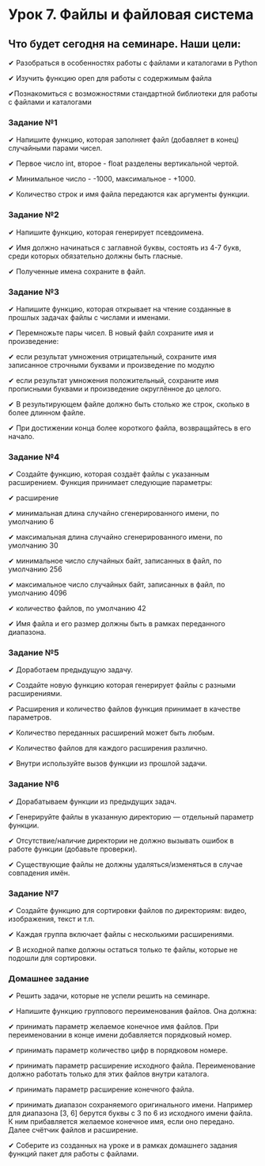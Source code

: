 # Урок 7. Файлы и файловая система

## Что будет сегодня на семинаре. Наши цели:

✔ Разобраться в особенностях работы с файлами и каталогами в Python

✔ Изучить функцию open для работы с содержимым файла

✔Познакомиться с возможностями стандартной библиотеки для работы с файлами и каталогами

### Задание №1

✔ Напишите функцию, которая заполняет файл (добавляет в конец) случайными парами чисел.

✔ Первое число int, второе - float разделены вертикальной чертой.

✔ Минимальное число - -1000, максимальное - +1000.

✔ Количество строк и имя файла передаются как аргументы функции. 

### Задание №2
✔ Напишите функцию, которая генерирует псевдоимена.

✔ Имя должно начинаться с заглавной буквы, состоять из 4-7 букв, среди которых обязательно должны быть гласные.

✔ Полученные имена сохраните в файл.

### Задание №3
✔ Напишите функцию, которая открывает на чтение созданные в прошлых задачах файлы с числами и именами.

✔ Перемножьте пары чисел. В новый файл сохраните имя и произведение:

✔ если результат умножения отрицательный, сохраните имя записанное строчными буквами и произведение по модулю

✔ если результат умножения положительный, сохраните имя прописными буквами и произведение округлённое до целого.

✔ В результирующем файле должно быть столько же строк, сколько в более длинном файле.

✔ При достижении конца более короткого файла, возвращайтесь в его начало.

### Задание №4

✔ Создайте функцию, которая создаёт файлы с указанным расширением. Функция принимает следующие параметры:

✔ расширение

✔ минимальная длина случайно сгенерированного имени, по умолчанию 6

✔ максимальная длина случайно сгенерированного имени, по умолчанию 30

✔ минимальное число случайных байт, записанных в файл, по умолчанию 256

✔ максимальное число случайных байт, записанных в файл, по умолчанию 4096

✔ количество файлов, по умолчанию 42

✔ Имя файла и его размер должны быть в рамках переданного диапазона.

### Задание №5

✔ Доработаем предыдущую задачу.

✔ Создайте новую функцию которая генерирует файлы с разными расширениями.

✔ Расширения и количество файлов функция принимает в качестве параметров.

✔ Количество переданных расширений может быть любым.

✔ Количество файлов для каждого расширения различно.

✔ Внутри используйте вызов функции из прошлой задачи.

### Задание №6

✔ Дорабатываем функции из предыдущих задач.

✔ Генерируйте файлы в указанную директорию — отдельный параметр функции.

✔ Отсутствие/наличие директории не должно вызывать ошибок в работе функции (добавьте проверки).

✔ Существующие файлы не должны удаляться/изменяться в случае совпадения имён.

### Задание №7

✔ Создайте функцию для сортировки файлов по директориям: видео, изображения, текст и т.п.

✔ Каждая группа включает файлы с несколькими расширениями.

✔ В исходной папке должны остаться только те файлы, которые не подошли для сортировки.

### Домашнее задание

✔ Решить задачи, которые не успели решить на семинаре.

✔ Напишите функцию группового переименования файлов. Она должна:

✔ принимать параметр желаемое конечное имя файлов. При переименовании в конце имени добавляется порядковый номер.

✔ принимать параметр количество цифр в порядковом номере.

✔ принимать параметр расширение исходного файла. Переименование должно работать только для этих файлов внутри каталога.

✔ принимать параметр расширение конечного файла.

✔ принимать диапазон сохраняемого оригинального имени. Например для диапазона [3, 6] берутся буквы с 3 по 6 из 
исходного имени файла. К ним прибавляется желаемое конечное имя, если оно передано. Далее счётчик файлов и расширение.

✔ Соберите из созданных на уроке и в рамках домашнего задания функций пакет для работы с файлами.

